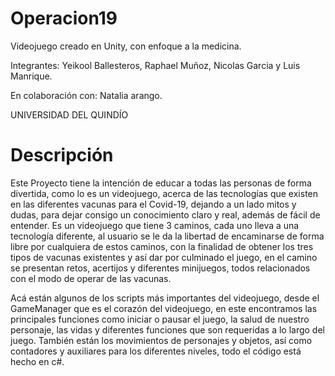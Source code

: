 # Operacion19
Videojuego creado en Unity, con enfoque a la medicina.

Integrantes: Yeikool Ballesteros, Raphael Muñoz, Nicolas Garcia y Luis Manrique. 

En colaboración con: Natalia arango.

UNIVERSIDAD DEL QUINDÍO

# Descripción

Este Proyecto tiene la intención de educar a todas las personas de forma divertida, como lo es un videojuego, acerca de las tecnologías que existen en las 
diferentes vacunas para el Covid-19, dejando a un lado mitos y dudas, para dejar consigo un conocimiento claro y real, además de fácil de entender.
Es un videojuego que tiene 3 caminos, cada uno lleva a una tecnología diferente, al usuario se le da la libertad de encaminarse de forma libre por cualquiera de 
estos caminos, con la finalidad de obtener los tres tipos de vacunas existentes y así dar por culminado el juego, en el camino se presentan retos, acertijos y diferentes minijuegos,
todos relacionados con el modo de operar de las vacunas.

Acá están algunos de los scripts más importantes del videojuego, desde el GameManager que es el corazón del videojuego,
en este encontramos las principales funciones como iniciar o pausar el juego, la salud de nuestro personaje, las vidas y diferentes funciones
que son requeridas a lo largo del juego. También están los movimientos de personajes y objetos, así como contadores y auxiliares para los diferentes niveles,
todo el código está hecho en c#.

